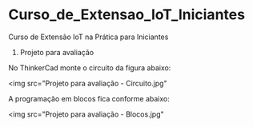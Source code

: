 # Curso_de_Extensao_IoT_Iniciantes
Curso de Extensão IoT na Prática para Iniciantes


1) Projeto para avaliação

No ThinkerCad monte o circuito da figura abaixo:

<img src="Projeto para avaliação - Circuito.jpg"


A programação em blocos fica conforme abaixo:


<img src="Projeto para avaliação - Blocos.jpg"
